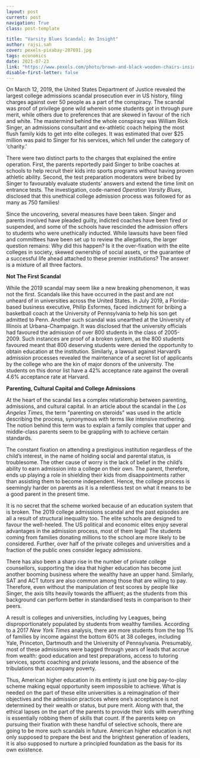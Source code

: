 ```yaml
---
layout: post
current: post
navigation: True
class: post-template

title: "Varsity Blues Scandal: An Insight"
author: rajsi.sah
cover: pexels-pixabay-207691.jpg
tags: economics
date: 2021-07-23
link: "https://www.pexels.com/photo/brown-and-black-wooden-chairs-inside-room-207691/"
disable-first-letter: false
---
```

<p class="ql-align-justify">On March 12, 2019, the United States Department of Justice revealed the largest college admissions scandal prosecution ever in US history, filing charges against over 50 people as a part of the conspiracy. The scandal was proof of privilege gone wild wherein some students got in through pure merit, while others due to preferences that are skewed in favour of the rich and white. The mastermind behind the whole conspiracy was William Rick Singer, an admissions consultant and ex-athletic coach helping the most flush family kids to get into elite colleges. It was estimated that over $25 million was paid to Singer for his services, which fell under the category of ‘charity.’</p><p class="ql-align-justify">There were two distinct parts to the charges that explained the entire operation. First, the parents reportedly paid Singer to bribe coaches at schools to help recruit their kids into sports programs without having proven athletic ability. Second, the test preparation moderators were bribed by Singer to favourably evaluate students’ answers and extend the time limit on entrance tests. The investigation, code-named <em >Operation Varsity Blues</em>, disclosed that this unethical college admission process was followed for as many as 750 families!</p><p class="ql-align-justify">Since the uncovering, several measures have been taken. Singer and parents involved have pleaded guilty, indicted coaches have been fired or suspended, and some of the schools have rescinded the admission offers to students who were unethically inducted. While lawsuits have been filed and committees have been set up to review the allegations, the larger question remains: Why did this happen? Is it the over-fixation with the elite colleges in society, skewed ownership of social assets, or the guarantee of a successful life ahead attached to these premier institutions? The answer is a mixture of all three factors.</p><p class="ql-align-justify"><strong >Not The First Scandal</strong></p><p class="ql-align-justify">While the 2019 scandal may seem like a new breaking phenomenon, it was not the first. Scandals like this have occurred in the past and are not unheard of in universities across the United States. In July 2019, a Florida-based business executive, Philip Esformes, faced indictment for bribing a basketball coach at the University of Pennsylvania to help his son get admitted to Penn. Another such scandal was unearthed at the University of Illinois at Urbana-Champaign. It was disclosed that the university officials had favoured the admission of over 800 students in the class of 2005-2009. Such instances are proof of a broken system, as the 800 students favoured meant that 800 deserving students were denied the opportunity to obtain education at the institution. Similarly, a lawsuit against Harvard’s admission processes revealed the maintenance of a secret list of applicants by the college who are the kin of major donors of the university. The students on this donor list have a 42% acceptance rate against the overall 4.6% acceptance rate at Harvard.</p><p class="ql-align-justify"><strong >Parenting, Cultural Capital and College Admissions</strong></p><p class="ql-align-justify">At the heart of the scandal lies a complex relationship between parenting, admissions, and cultural capital. In an article about the scandal in the <em >Los Angeles Times</em>, the term "parenting on steroids" was used in the article describing the process, synonymous with terms like intensive mothering. The notion behind this term was to explain a family complex that upper and middle-class parents seem to be grappling with to achieve certain standards.&nbsp;</p><p class="ql-align-justify">The constant fixation on attending a prestigious institution regardless of the child’s interest, in the name of holding social and parental status, is troublesome. The other cause of worry is the lack of belief in the child’s ability to earn admission into a college on their own. The parent, therefore, ends up playing a role in shielding their kids from disappointments rather than assisting them to become independent. Hence, the college process is seemingly harder on parents as it is a relentless test on what it means to be a good parent in the present time.</p><p class="ql-align-justify">It is no secret that the scheme worked because of an education system that is broken. The 2019 college admissions scandal and the past episodes are all a result of structural inequality too. The elite schools are designed to favour the well-heeled. The US political and economic elites enjoy several advantages in the admission process, most of them legal! The students coming from families donating millions to the school are more likely to be considered. Further, over half of the private colleges and universities and a fraction of the public ones consider legacy admissions.</p><p class="ql-align-justify">There has also been a sharp rise in the number of private college counsellors, supporting the idea that higher education has become just another booming business where the wealthy have an upper hand. Similarly, SAT and ACT tutors are also common among those that are willing to pay. Therefore, even without the manipulation of test scores by people like Singer, the axis tilts heavily towards the affluent; as the students from this background can perform better in standardised tests in comparison to their peers.&nbsp;</p><p class="ql-align-justify">A result is colleges and universities, including Ivy Leagues, being disproportionately populated by students from wealthy families. According to a 2017 <em >New York Times</em> analysis, there are more students from the top 1% of families by income against the bottom 60% at 38 colleges, including Yale, Princeton, Dartmouth and the University of Pennsylvania. Presumably, most of these admissions were bagged through years of leads that accrue from wealth: good education and test preparations, access to tutoring services, sports coaching and private lessons, and the absence of the tribulations that accompany poverty.</p><p class="ql-align-justify">Thus, American higher education in its entirety is just one big pay-to-play scheme making equal opportunity seem impossible to achieve. What is needed on the part of these elite universities is a reimagination of their objectives and the admission practices where one’s acceptance is not determined by their wealth or status, but pure merit. Along with that, the ethical lapses on the part of the parents to provide their kids with everything is essentially robbing them of skills that count. If the parents keep on pursuing their fixation with these handful of selective schools, there are going to be more such scandals in future. American higher education is not only supposed to prepare the best and the brightest generation of leaders, it is also supposed to nurture a principled foundation as the basis for its own existence.</p><p class="ql-align-justify"><br></p>